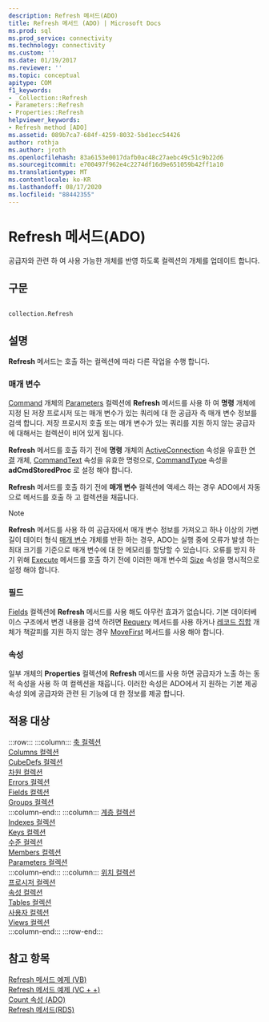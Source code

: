 ```yaml
---
description: Refresh 메서드(ADO)
title: Refresh 메서드 (ADO) | Microsoft Docs
ms.prod: sql
ms.prod_service: connectivity
ms.technology: connectivity
ms.custom: ''
ms.date: 01/19/2017
ms.reviewer: ''
ms.topic: conceptual
apitype: COM
f1_keywords:
- _Collection::Refresh
- Parameters::Refresh
- Properties::Refresh
helpviewer_keywords:
- Refresh method [ADO]
ms.assetid: 089b7ca7-684f-4259-8032-5bd1ecc54426
author: rothja
ms.author: jroth
ms.openlocfilehash: 83a6153e0017dafb0ac48c27aebc49c51c9b22d6
ms.sourcegitcommit: e700497f962e4c2274df16d9e651059b42ff1a10
ms.translationtype: MT
ms.contentlocale: ko-KR
ms.lasthandoff: 08/17/2020
ms.locfileid: "88442355"
---
```

# <a name="refresh-method-ado"></a>Refresh 메서드(ADO)
공급자와 관련 하 여 사용 가능한 개체를 반영 하도록 컬렉션의 개체를 업데이트 합니다.  
  
## <a name="syntax"></a>구문  
  
```  
  
collection.Refresh  
```  
  
## <a name="remarks"></a>설명  
 **Refresh** 메서드는 호출 하는 컬렉션에 따라 다른 작업을 수행 합니다.  
  
### <a name="parameters"></a>매개 변수  
 [Command](../../../ado/reference/ado-api/command-object-ado.md) 개체의 [Parameters](../../../ado/reference/ado-api/parameters-collection-ado.md) 컬렉션에 **Refresh** 메서드를 사용 하 여 **명령** 개체에 지정 된 저장 프로시저 또는 매개 변수가 있는 쿼리에 대 한 공급자 측 매개 변수 정보를 검색 합니다. 저장 프로시저 호출 또는 매개 변수가 있는 쿼리를 지원 하지 않는 공급자에 대해서는 컬렉션이 비어 있게 됩니다.  
  
 **Refresh** 메서드를 호출 하기 전에 **명령** 개체의 [ActiveConnection](../../../ado/reference/ado-api/activeconnection-property-ado.md) 속성을 유효한 [연결](../../../ado/reference/ado-api/connection-object-ado.md) 개체, [CommandText](../../../ado/reference/ado-api/commandtext-property-ado.md) 속성을 유효한 명령으로, [CommandType](../../../ado/reference/ado-api/commandtype-property-ado.md) 속성을 **adCmdStoredProc** 로 설정 해야 합니다.  
  
 **Refresh** 메서드를 호출 하기 전에 **매개 변수** 컬렉션에 액세스 하는 경우 ADO에서 자동으로 메서드를 호출 하 고 컬렉션을 채웁니다.  
  
> [!NOTE]
>  **Refresh** 메서드를 사용 하 여 공급자에서 매개 변수 정보를 가져오고 하나 이상의 가변 길이 데이터 형식 [매개 변수](../../../ado/reference/ado-api/parameter-object.md) 개체를 반환 하는 경우, ADO는 실행 중에 오류가 발생 하는 최대 크기를 기준으로 매개 변수에 대 한 메모리를 할당할 수 있습니다. 오류를 방지 하기 위해 [Execute](../../../ado/reference/ado-api/execute-method-ado-command.md) 메서드를 호출 하기 전에 이러한 매개 변수의 [Size](../../../ado/reference/ado-api/size-property-ado-parameter.md) 속성을 명시적으로 설정 해야 합니다.  
  
### <a name="fields"></a>필드  
 [Fields](../../../ado/reference/ado-api/fields-collection-ado.md) 컬렉션에 **Refresh** 메서드를 사용 해도 아무런 효과가 없습니다. 기본 데이터베이스 구조에서 변경 내용을 검색 하려면 [Requery](../../../ado/reference/ado-api/requery-method.md) 메서드를 사용 하거나 [레코드 집합](../../../ado/reference/ado-api/recordset-object-ado.md) 개체가 책갈피를 지원 하지 않는 경우 [MoveFirst](../../../ado/reference/ado-api/movefirst-movelast-movenext-and-moveprevious-methods-ado.md) 메서드를 사용 해야 합니다.  
  
### <a name="properties"></a>속성  
 일부 개체의 **Properties** 컬렉션에 **Refresh** 메서드를 사용 하면 공급자가 노출 하는 동적 속성을 사용 하 여 컬렉션을 채웁니다. 이러한 속성은 ADO에서 지 원하는 기본 제공 속성 외에 공급자와 관련 된 기능에 대 한 정보를 제공 합니다.  
  
## <a name="applies-to"></a>적용 대상  

:::row:::
    :::column:::
        [축 컬렉션](../../../ado/reference/ado-md-api/axes-collection-ado-md.md)  
        [Columns 컬렉션](../../../ado/reference/adox-api/columns-collection-adox.md)  
        [CubeDefs 컬렉션](../../../ado/reference/ado-md-api/cubedefs-collection-ado-md.md)  
        [차원 컬렉션](../../../ado/reference/ado-md-api/dimensions-collection-ado-md.md)  
        [Errors 컬렉션](../../../ado/reference/ado-api/errors-collection-ado.md)  
        [Fields 컬렉션](../../../ado/reference/ado-api/fields-collection-ado.md)  
        [Groups 컬렉션](../../../ado/reference/adox-api/groups-collection-adox.md)  
    :::column-end:::
    :::column:::
        [계층 컬렉션](../../../ado/reference/ado-md-api/hierarchies-collection-ado-md.md)  
        [Indexes 컬렉션](../../../ado/reference/adox-api/indexes-collection-adox.md)  
        [Keys 컬렉션](../../../ado/reference/adox-api/keys-collection-adox.md)  
        [수준 컬렉션](../../../ado/reference/ado-md-api/levels-collection-ado-md.md)  
        [Members 컬렉션](../../../ado/reference/ado-md-api/members-collection-ado-md.md)  
        [Parameters 컬렉션](../../../ado/reference/ado-api/parameters-collection-ado.md)  
    :::column-end:::
    :::column:::
        [위치 컬렉션](../../../ado/reference/ado-md-api/positions-collection-ado-md.md)  
        [프로시저 컬렉션](../../../ado/reference/adox-api/procedures-collection-adox.md)  
        [속성 컬렉션](../../../ado/reference/ado-api/properties-collection-ado.md)  
        [Tables 컬렉션](../../../ado/reference/adox-api/tables-collection-adox.md)  
        [사용자 컬렉션](../../../ado/reference/adox-api/users-collection-adox.md)  
        [Views 컬렉션](../../../ado/reference/adox-api/views-collection-adox.md)  
    :::column-end:::
:::row-end:::

## <a name="see-also"></a>참고 항목  
 [Refresh 메서드 예제 (VB)](../../../ado/reference/ado-api/refresh-method-example-vb.md)   
 [Refresh 메서드 예제 (VC + +)](../../../ado/reference/ado-api/refresh-method-example-vc.md)   
 [Count 속성 (ADO)](../../../ado/reference/ado-api/count-property-ado.md)   
 [Refresh 메서드(RDS)](../../../ado/reference/rds-api/refresh-method-rds.md)
